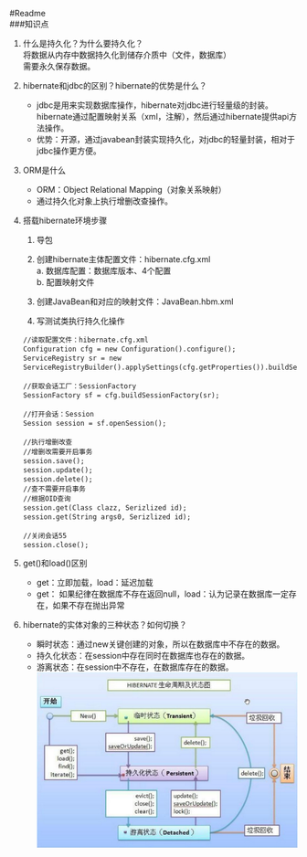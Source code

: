 #Readme  
###知识点  
1. 什么是持久化？为什么要持久化？  
将数据从内存中数据持久化到储存介质中（文件，数据库）  
需要永久保存数据。
2. hibernate和jdbc的区别？hibernate的优势是什么？  
    * jdbc是用来实现数据库操作，hibernate对jdbc进行轻量级的封装。  
    hibernate通过配置映射关系（xml，注解），然后通过hibernate提供api方法操作。  
    * 优势：开源，通过javabean封装实现持久化，对jdbc的轻量封装，相对于jdbc操作更方便。  
3. ORM是什么  
    * ORM：Object Relational Mapping（对象关系映射）  
    * 通过持久化对象上执行增删改查操作。
4. 搭载hibernate环境步骤  
    1. 导包  
    2. 创建hibernate主体配置文件：hibernate.cfg.xml  
        a. 数据库配置：数据库版本、4个配置  
        b. 配置映射文件  
        
   3. 创建JavaBean和对应的映射文件：JavaBean.hbm.xml  
   4. 写测试类执行持久化操作  
   ```
   //读取配置文件：hibernate.cfg.xml
   Configuration cfg = new Configuration().configure();
   ServiceRegistry sr = new ServiceRegistryBuilder().applySettings(cfg.getProperties()).buildServiceRegistry();
   
   //获取会话工厂：SessionFactory
   SessionFactory sf = cfg.buildSessionFactory(sr);
   
   //打开会话：Session
   Session session = sf.openSession();
   
   //执行增删改查
   //增删改需要开启事务
   session.save();
   session.update();
   session.delete();
   //查不需要开启事务
   //根据OID查询
   session.get(Class clazz, Serizlized id);
   session.get(String args0, Serizlized id);
   
   //关闭会话55
   session.close();
   ```
   
5. get()和load()区别
    * get：立即加载，load：延迟加载
    * get： 如果纪律在数据库不存在返回null，load：认为记录在数据库一定存在，如果不存在抛出异常
6. hibernate的实体对象的三种状态？如何切换？
    * 瞬时状态：通过new关键创建的对象，所以在数据库中不存在的数据。
    * 持久化状态：在session中存在同时在数据库也存在的数据。
    * 游离状态：在session中不存在，在数据库存在的数据。
    ![hibernate状态](../img/hibernate生命周期及状态图.png)